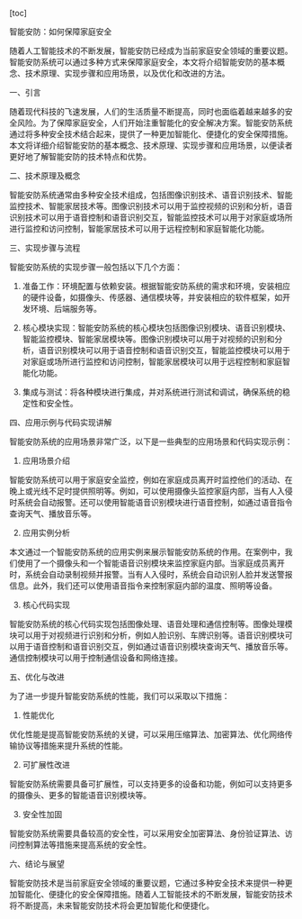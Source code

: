
[toc]                    
                
                
智能安防：如何保障家庭安全

随着人工智能技术的不断发展，智能安防已经成为当前家庭安全领域的重要议题。智能安防系统可以通过多种方式来保障家庭安全，本文将介绍智能安防的基本概念、技术原理、实现步骤和应用场景，以及优化和改进的方法。

一、引言

随着现代科技的飞速发展，人们的生活质量不断提高，同时也面临着越来越多的安全风险。为了保障家庭安全，人们开始注重智能化的安全解决方案。智能安防系统通过将多种安全技术结合起来，提供了一种更加智能化、便捷化的安全保障措施。本文将详细介绍智能安防的基本概念、技术原理、实现步骤和应用场景，以便读者更好地了解智能安防的技术特点和优势。

二、技术原理及概念

智能安防系统通常由多种安全技术组成，包括图像识别技术、语音识别技术、智能监控技术、智能家居技术等。图像识别技术可以用于监控视频的识别和分析，语音识别技术可以用于语音控制和语音识别交互，智能监控技术可以用于对家庭或场所进行监控和访问控制，智能家居技术可以用于远程控制和家庭智能化功能。

三、实现步骤与流程

智能安防系统的实现步骤一般包括以下几个方面：

1. 准备工作：环境配置与依赖安装。根据智能安防系统的需求和环境，安装相应的硬件设备，如摄像头、传感器、通信模块等，并安装相应的软件框架，如开发环境、后端服务等。

2. 核心模块实现：智能安防系统的核心模块包括图像识别模块、语音识别模块、智能监控模块、智能家居模块等。图像识别模块可以用于对视频的识别和分析，语音识别模块可以用于语音控制和语音识别交互，智能监控模块可以用于对家庭或场所进行监控和访问控制，智能家居模块可以用于远程控制和家庭智能化功能。

3. 集成与测试：将各种模块进行集成，并对系统进行测试和调试，确保系统的稳定性和安全性。

四、应用示例与代码实现讲解

智能安防系统的应用场景非常广泛，以下是一些典型的应用场景和代码实现示例：

1. 应用场景介绍

智能安防系统可以用于家庭安全监控，例如在家庭成员离开时监控他们的活动、在晚上或光线不足时提供照明等。例如，可以使用摄像头监控家庭内部，当有人入侵时系统会自动报警。还可以使用智能语音识别模块进行语音控制，如通过语音指令查询天气、播放音乐等。

2. 应用实例分析

本文通过一个智能安防系统的应用实例来展示智能安防系统的作用。在案例中，我们使用了一个摄像头和一个智能语音识别模块来监控家庭内部。当家庭成员离开时，系统会自动录制视频并报警。当有人入侵时，系统会自动识别人脸并发送警报信息。此外，我们还可以使用语音指令来控制家庭内部的温度、照明等设备。

3. 核心代码实现

智能安防系统的核心代码实现包括图像处理、语音处理和通信控制等。图像处理模块可以用于对视频进行识别和分析，例如人脸识别、车牌识别等。语音识别模块可以用于语音控制和语音识别交互，例如通过语音识别模块查询天气、播放音乐等。通信控制模块可以用于控制通信设备和网络连接。

五、优化与改进

为了进一步提升智能安防系统的性能，我们可以采取以下措施：

1. 性能优化

优化性能是提高智能安防系统的关键，可以采用压缩算法、加密算法、优化网络传输协议等措施来提升系统的性能。

2. 可扩展性改进

智能安防系统需要具备可扩展性，可以支持更多的设备和功能，例如可以支持更多的摄像头、更多的智能语音识别模块等。

3. 安全性加固

智能安防系统需要具备较高的安全性，可以采用安全加密算法、身份验证算法、访问控制算法等措施来提高系统的安全性。

六、结论与展望

智能安防技术是当前家庭安全领域的重要议题，它通过多种安全技术来提供一种更加智能化、便捷化的安全保障措施。随着人工智能技术的不断发展，智能安防技术将不断提高，未来智能安防技术将会更加智能化和便捷化。

